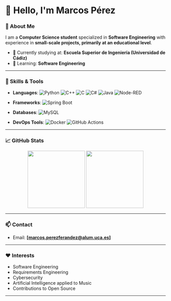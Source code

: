 # 👋 Hello, I'm Marcos Pérez

### 🌟 About Me

I am a **Computer Science student** specialized in **Software Engineering** with experience in **small-scale projects, primarily at an educational level**.

- 🔭 Currently studying at: **Escuela Superior de Ingeniería (Universidad de Cádiz)**
- 🌱 Learning: **Software Engineering**
  
---

### 💼 Skills & Tools

- **Languages**: ![Python](https://img.shields.io/badge/Python-3.x-blue.svg?logo=python&longCache=true&style=flat-square) ![C++](https://img.shields.io/badge/C++-11/14/17-blue.svg?logo=c%2B%2B&longCache=true&style=flat-square) ![C](https://img.shields.io/badge/C-ANSI-blue.svg?logo=c&longCache=true&style=flat-square) ![C#](https://img.shields.io/badge/C%23-8.0-blue.svg?logo=c-sharp&longCache=true&style=flat-square) ![Java](https://img.shields.io/badge/Java-8/11-blue.svg?logo=java&longCache=true&style=flat-square) ![Node-RED](https://img.shields.io/badge/Node--RED-flow-orange.svg?logo=nodered&longCache=true&style=flat-square)

- **Frameworks**: ![Spring Boot](https://img.shields.io/badge/Spring%20Boot-2.x-brightgreen?logo=spring-boot&longCache=true&style=flat-square)
  
- **Databases**: ![MySQL](https://img.shields.io/badge/MySQL-5.x-blue?logo=mysql&style=flat-square)

- **DevOps Tools**: ![Docker](https://img.shields.io/badge/Docker-Container-blue?logo=docker&style=flat-square) ![GitHub Actions](https://img.shields.io/badge/GitHub%20Actions-CI/CD-blue?logo=github-actions&style=flat-square)

---

### 📈 GitHub Stats

<p align="center">
  <img height="180em" src="https://github-readme-stats.vercel.app/api?username=mpf-engineer&show_icons=true&hide_border=true&theme=radical" />
  <img height="180em" src="https://github-readme-stats.vercel.app/api/top-langs/?username=mpf-engineer&layout=compact&theme=radical" />
</p>

---

### 📫 Contact

- Email: **[marcos.perezferandez@alum.uca.es]**

---

### ❤️ Interests

- Software Engineering
- Requirements Engineering
- Cybersecurity
- Artificial Intelligence applied to Music
- Contributions to Open Source

---

